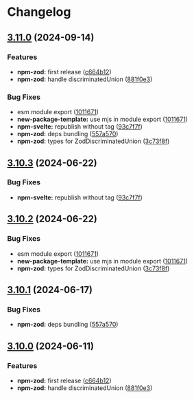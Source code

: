 # Changelog

## [3.11.0](https://github.com/jarith/reatom/compare/npm-zod-v3.10.3...npm-zod-v3.11.0) (2024-09-14)


### Features

* **npm-zod:** first release ([c664b12](https://github.com/jarith/reatom/commit/c664b123f7f28d93f530644eb476feb8d85ff3a9))
* **npm-zod:** handle discriminatedUnion ([881f0e3](https://github.com/jarith/reatom/commit/881f0e328a7101c8faa4f2adb2239e6552745061))


### Bug Fixes

* esm module export ([1011671](https://github.com/jarith/reatom/commit/10116719dd92d8102352a39e4ed772b8173d8668))
* **new-package-template:** use mjs in module export ([1011671](https://github.com/jarith/reatom/commit/10116719dd92d8102352a39e4ed772b8173d8668))
* **npm-svelte:** republish without tag ([93c7f7f](https://github.com/jarith/reatom/commit/93c7f7f5ec58247b1b3aec854cd83b0a0ecd6a6c))
* **npm-zod:** deps bundling ([557a570](https://github.com/jarith/reatom/commit/557a5700fa13603221d14a563b4e9c7334f9c35e))
* **npm-zod:** types for ZodDiscriminatedUnion ([3c73f8f](https://github.com/jarith/reatom/commit/3c73f8feed1dd4345027a1d91032ad85d87c674e))

## [3.10.3](https://github.com/artalar/reatom/compare/npm-zod-v3.10.2...npm-zod-v3.10.3) (2024-06-22)


### Bug Fixes

* **npm-svelte:** republish without tag ([93c7f7f](https://github.com/artalar/reatom/commit/93c7f7f5ec58247b1b3aec854cd83b0a0ecd6a6c))

## [3.10.2](https://github.com/artalar/reatom/compare/npm-zod-v3.10.1...npm-zod-v3.10.2) (2024-06-22)


### Bug Fixes

* esm module export ([1011671](https://github.com/artalar/reatom/commit/10116719dd92d8102352a39e4ed772b8173d8668))
* **new-package-template:** use mjs in module export ([1011671](https://github.com/artalar/reatom/commit/10116719dd92d8102352a39e4ed772b8173d8668))
* **npm-zod:** types for ZodDiscriminatedUnion ([3c73f8f](https://github.com/artalar/reatom/commit/3c73f8feed1dd4345027a1d91032ad85d87c674e))

## [3.10.1](https://github.com/artalar/reatom/compare/npm-zod-v3.10.0...npm-zod-v3.10.1) (2024-06-17)


### Bug Fixes

* **npm-zod:** deps bundling ([557a570](https://github.com/artalar/reatom/commit/557a5700fa13603221d14a563b4e9c7334f9c35e))

## [3.10.0](https://github.com/artalar/reatom/compare/npm-zod-v3.9.0...npm-zod-v3.10.0) (2024-06-11)


### Features

* **npm-zod:** first release ([c664b12](https://github.com/artalar/reatom/commit/c664b123f7f28d93f530644eb476feb8d85ff3a9))
* **npm-zod:** handle discriminatedUnion ([881f0e3](https://github.com/artalar/reatom/commit/881f0e328a7101c8faa4f2adb2239e6552745061))
